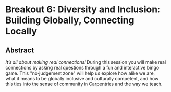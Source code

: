 # Breakout 6: **Diversity and Inclusion: Building Globally, Connecting Locally**

## Abstract
*It’s all about making real connections!* During this session you will make real connections by asking real questions through a fun and interactive bingo game. This "no-judgement zone" will help us explore how alike we are, what it means to be globally inclusive and culturally competent, and how this ties into the sense of community in Carpentries and the way we teach.
